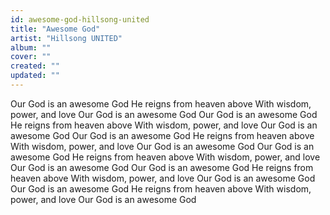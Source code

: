 ```yaml
---
id: awesome-god-hillsong-united
title: "Awesome God"
artist: "Hillsong UNITED"
album: ""
cover: ""
created: ""
updated: ""
---
```


Our God is an awesome God
He reigns from heaven above
With wisdom, power, and love
Our God is an awesome God
Our God is an awesome God
He reigns from heaven above
With wisdom, power, and love
Our God is an awesome God
Our God is an awesome God
He reigns from heaven above
With wisdom, power, and love
Our God is an awesome God
Our God is an awesome God
He reigns from heaven above
With wisdom, power, and love
Our God is an awesome God
Our God is an awesome God
He reigns from heaven above
With wisdom, power, and love
Our God is an awesome God
Our God is an awesome God
He reigns from heaven above
With wisdom, power, and love
Our God is an awesome God